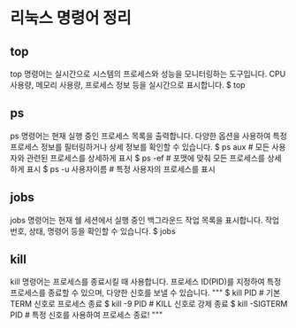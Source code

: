 # 리눅스 명령어 정리

## top
top 명령어는 실시간으로 시스템의 프로세스와 성능을 모니터링하는 도구입니다. CPU 사용량, 메모리 사용량, 프로세스 정보 등을 실시간으로 표시합니다.
 $ top 

## ps
ps 명령어는 현재 실행 중인 프로세스 목록을 출력합니다. 다양한 옵션을 사용하여 특정 프로세스 정보를 필터링하거나 상세 정보를 확인할 수 있습니다.
 $ ps aux # 모든 사용자와 관련된 프로세스를 상세하게 표시 $ ps -ef # 포맷에 맞춰 모든 프로세스를 상세하게 표시 $ ps -u 사용자이름 # 특정 사용자의 프로세스를 표시 

## jobs
jobs 명령어는 현재 쉘 세션에서 실행 중인 백그라운드 작업 목록을 표시합니다. 작업 번호, 상태, 명령어 등을 확인할 수 있습니다.
 $ jobs 

## kill
kill 명령어는 프로세스를 종료시킬 때 사용합니다. 프로세스 ID(PID)를 지정하여 특정 프로세스를 종료할 수 있으며, 다양한 신호를 보낼 수 있습니다.
 """ $ kill PID # 기본 TERM 신호로 프로세스 종료 $ kill -9 PID # KILL 신호로 강제 종료 $ kill -SIGTERM PID # 특정 신호를 사용하여 프로세스 종료! """
